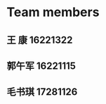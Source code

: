 Team members
==================
王  康 16221322
----------------
郭午军 16221115
----------------
毛书琪 17281126
----------------
